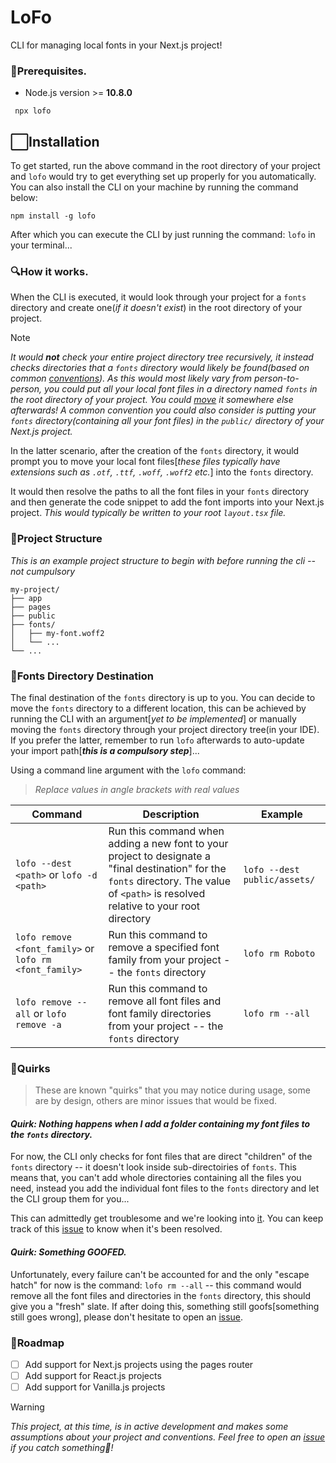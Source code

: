 # LoFo

CLI for managing local fonts in your Next.js project!

### 🛑Prerequisites.

- Node.js version >= **10.8.0**

```
 npx lofo
```

## ⬜Installation

To get started, run the above command in the root directory of your project and `lofo` would try to get everything set up properly for you automatically. You can also install the CLI on your machine by running the command below:

```
npm install -g lofo
```

After which you can execute the CLI by just running the command: `lofo` in your terminal...

### 🔍How it works.

When the CLI is executed, it would look through your project for a `fonts` directory and create one(_if it doesn't exist_) in the root directory of your project.

> [!NOTE]
> _It would **not** check your entire project directory tree recursively, it instead checks directories that a `fonts` directory would likely be found(based on common [conventions](https://github.com/binlf/lofo/blob/abd7a448baacb791037d3627139d620c14530f31/src/constants.ts#L2)). As this would most likely vary from person-to-person, you could put all your local font files in a directory named `fonts` in the root directory of your project. You could [move](https://github.com/binlf/lofo?tab=readme-ov-file#fonts-directory-destination) it somewhere else afterwards! A common convention you could also consider is putting your `fonts` directory(containing all your font files) in the `public/` directory of your Next.js project._

In the latter scenario, after the creation of the `fonts` directory, it would prompt you to move your local font files[_these files typically have extensions such as `.otf`, `.ttf`, `.woff`, `.woff2` etc._] into the `fonts` directory.

It would then resolve the paths to all the font files in your `fonts` directory and then generate the code snippet to add the font imports into your Next.js project. _This would typically be written to your root `layout.tsx` file._

### 📂Project Structure

_This is an example project structure to begin with before running the cli -- not cumpulsory_

```
my-project/
├── app
├── pages
├── public
├── fonts/
│   ├── my-font.woff2
│   └── ...
└── ...
```

### 📍Fonts Directory Destination

The final destination of the `fonts` directory is up to you. You can decide to move the `fonts` directory to a different location, this can be achieved by running the CLI with an argument[_yet to be implemented_] or manually moving the `fonts` directory through your project directory tree(in your IDE). If you prefer the latter, remember to run `lofo` afterwards to auto-update your import path[**_this is a compulsory step_**]...

Using a command line argument with the `lofo` command:
> _Replace values in angle brackets with real values_

| Command | Description | Example |
| --- | --- | --- |
| `lofo --dest <path>` or `lofo -d <path>` | Run this command when adding a new font to your project to designate a "final destination" for the `fonts` directory. The value of `<path>` is resolved relative to your root directory | `lofo --dest public/assets/` |
| `lofo remove <font_family>` or `lofo rm <font_family>` | Run this command to remove a specified font family from your project -- the `fonts` directory | `lofo rm Roboto` |
| `lofo remove --all` or `lofo remove -a ` | Run this command to remove all font files and font family directories from your project -- the `fonts` directory | `lofo rm --all` |

### 👀Quirks

> These are known "quirks" that you may notice during usage, some are by design, others are minor issues that would be fixed.

#### _Quirk: Nothing happens when I add a folder containing my font files to the `fonts` directory._

For now, the CLI only checks for font files that are direct "children" of the `fonts` directory -- it doesn't look inside sub-directoiries of `fonts`. This means that, you can't add whole directories containing all the files you need, instead you add the individual font files to the `fonts` directory and let the CLI group them for you...

This can admittedly get troublesome and we're looking into [it](https://github.com/binlf/lofo/issues/32). You can keep track of this [issue](https://github.com/binlf/lofo/issues/32) to know when it's been resolved.

#### _Quirk: Something GOOFED._

Unfortunately, every failure can't be accounted for and the only "escape hatch" for now is the command: `lofo rm --all` -- this command would remove all the font files and directories in the `fonts` directory, this should give you a "fresh" slate. If after doing this, something still goofs[something still goes wrong], please don't hesitate to open an [issue](https://github.com/binlf/lofo/issues/new).

### 🗾Roadmap

- [ ] Add support for Next.js projects using the pages router
- [ ] Add support for React.js projects
- [ ] Add support for Vanilla.js projects

> [!WARNING]
> _This project, at this time, is in active development and makes some assumptions about your project and conventions. Feel free to open an [issue](https://github.com/binlf/lofo/issues/new) if you catch something🧐!_
